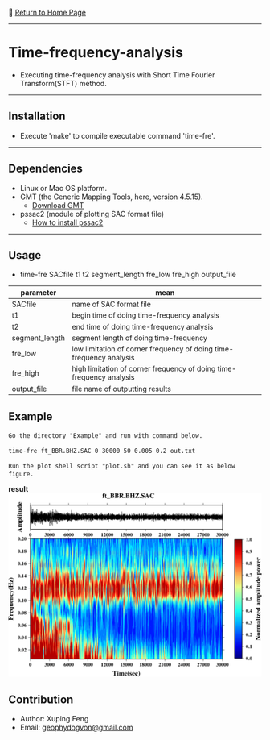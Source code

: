 :hotel: [Return to Home Page](https://github.com/geophydog/geophydog.github.io/blob/master/README.md)

***

# Time-frequency-analysis
- Executing time-frequency analysis with Short Time Fourier Transform(STFT) method.

***

## Installation
- Execute 'make' to compile executable command 'time-fre'.

***

## Dependencies
- Linux or Mac OS platform.
- GMT (the Generic Mapping Tools, here, version 4.5.15).
   - [Download GMT](http://gmt.soest.hawaii.edu/projects/gmt/wiki/Download)
- pssac2 (module of plotting SAC format file)
   - [How to install pssac2](https://blog.seisman.info/tags/pssac2/)

***

## Usage
- time-fre SACfile t1 t2 segment_length fre_low fre_high output_file

| parameter | mean | 
| --------- | ---- |
| SACfile   | name of SAC format file |
|    t1     | begin time of doing time-frequency analysis |
|    t2     | end time of doing time-frequency analysis   |
|  segment_length |  segment length of doing time-frequency |
|  fre_low   |  low limitation of corner frequency of doing time-frequency analysis |
|  fre_high  | high limitation of corner frequency of doing time-frequency analysis |
|  output_file | file name of outputting results |

## Example
```
Go the directory "Example" and run with command below.
```

```
time-fre ft_BBR.BHZ.SAC 0 30000 50 0.005 0.2 out.txt
```

```
Run the plot shell script "plot.sh" and you can see it as below figure.
```
__result__
![result](https://github.com/geophydog/Time-frequency-analysis/blob/master/Example/ft_BBR.BHZ.SAC.png)

## Contribution
- Author: Xuping Feng
- Email: geophydogvon@gmail.com
